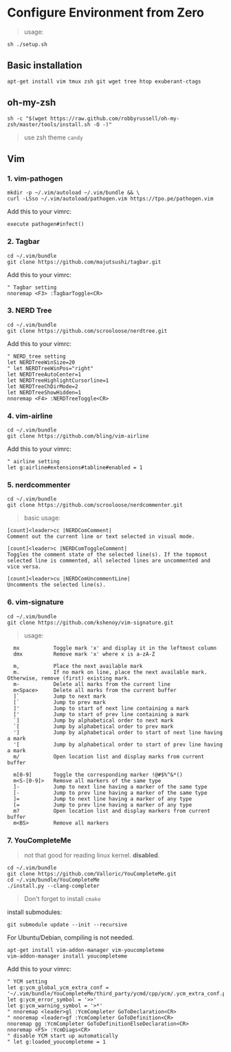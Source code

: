 # Configure Environment from Zero

> usage:

```
sh ./setup.sh
```

## Basic installation

```
apt-get install vim tmux zsh git wget tree htop exuberant-ctags
```

## oh-my-zsh

```
sh -c "$(wget https://raw.github.com/robbyrussell/oh-my-zsh/master/tools/install.sh -O -)"
```
> use zsh theme `candy`


## Vim

### 1. vim-pathogen

```
mkdir -p ~/.vim/autoload ~/.vim/bundle && \
curl -LSso ~/.vim/autoload/pathogen.vim https://tpo.pe/pathogen.vim
```

Add this to your vimrc:

```
execute pathogen#infect()
```

### 2. Tagbar

```
cd ~/.vim/bundle
git clone https://github.com/majutsushi/tagbar.git
```

Add this to your vimrc:

```
" Tagbar setting
nnoremap <F3> :TagbarToggle<CR>
```


### 3. NERD Tree

```
cd ~/.vim/bundle
git clone https://github.com/scrooloose/nerdtree.git
```

Add this to your vimrc:

```
" NERD_tree setting
let NERDTreeWinSize=20
" let NERDTreeWinPos="right"
let NERDTreeAutoCenter=1
let NERDTreeHighlightCursorline=1
let NERDTreeChDirMode=2
let NERDTreeShowHidden=1
nnoremap <F4> :NERDTreeToggle<CR>
```

### 4. vim-airline
```
cd ~/.vim/bundle
git clone https://github.com/bling/vim-airline
```

Add this to your vimrc:

```
" airline setting
let g:airline#extensions#tabline#enabled = 1

```

### 5. nerdcommenter
```
cd ~/.vim/bundle
git clone https://github.com/scrooloose/nerdcommenter.git
```

> basic usage:

```
[count]<leader>cc |NERDComComment|
Comment out the current line or text selected in visual mode.

[count]<leader>c |NERDComToggleComment|
Toggles the comment state of the selected line(s). If the topmost selected line is commented, all selected lines are uncommented and vice versa.

[count]<leader>cu |NERDComUncommentLine|
Uncomments the selected line(s).
```


### 6. vim-signature
```
cd ~/.vim/bundle
git clone https://github.com/kshenoy/vim-signature.git
```

> usage:

```
  mx           Toggle mark 'x' and display it in the leftmost column
  dmx          Remove mark 'x' where x is a-zA-Z

  m,           Place the next available mark
  m.           If no mark on line, place the next available mark. Otherwise, remove (first) existing mark.
  m-           Delete all marks from the current line
  m<Space>     Delete all marks from the current buffer
  ]`           Jump to next mark
  [`           Jump to prev mark
  ]'           Jump to start of next line containing a mark
  ['           Jump to start of prev line containing a mark
  `]           Jump by alphabetical order to next mark
  `[           Jump by alphabetical order to prev mark
  ']           Jump by alphabetical order to start of next line having a mark
  '[           Jump by alphabetical order to start of prev line having a mark
  m/           Open location list and display marks from current buffer

  m[0-9]       Toggle the corresponding marker !@#$%^&*()
  m<S-[0-9]>   Remove all markers of the same type
  ]-           Jump to next line having a marker of the same type
  [-           Jump to prev line having a marker of the same type
  ]=           Jump to next line having a marker of any type
  [=           Jump to prev line having a marker of any type
  m?           Open location list and display markers from current buffer
  m<BS>        Remove all markers
```


### 7. YouCompleteMe

> not that good for reading linux kernel. **disabled**.

```
cd ~/.vim/bundle
git clone https://github.com/Valloric/YouCompleteMe.git
cd ~/.vim/bundle/YouCompleteMe
./install.py --clang-completer
```

> Don't forget to install `cmake`

install submodules: 

```
git submodule update --init --recursive
```

For Ubuntu/Debian, compiling is not needed.
```
apt-get install vim-addon-manager vim-youcompleteme
vim-addon-manager install youcompleteme
```

Add this to your vimrc:

```
" YCM setting
let g:ycm_global_ycm_extra_conf = '~/.vim/bundle/YouCompleteMe/third_party/ycmd/cpp/ycm/.ycm_extra_conf.py'
let g:ycm_error_symbol = '>>'
let g:ycm_warning_symbol = '>*'
" nnoremap <leader>gl :YcmCompleter GoToDeclaration<CR>
" nnoremap <leader>gf :YcmCompleter GoToDefinition<CR>
nnoremap gg :YcmCompleter GoToDefinitionElseDeclaration<CR>
nnoremap <F5> :YcmDiags<CR>
" disable YCM start up automatically
" let g:loaded_youcompleteme = 1
```
